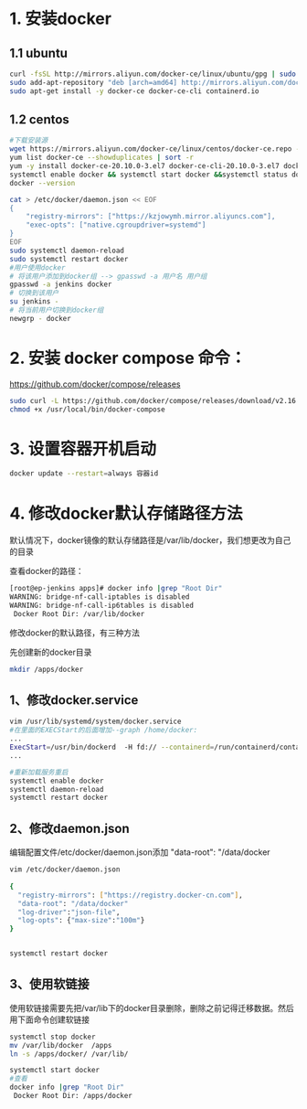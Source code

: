 # 1. 安装docker

## 1.1 ubuntu

```Bash
curl -fsSL http://mirrors.aliyun.com/docker-ce/linux/ubuntu/gpg | sudo apt-key add -
sudo add-apt-repository "deb [arch=amd64] http://mirrors.aliyun.com/docker-ce/linux/ubuntu $(lsb_release -cs) stable"
sudo apt-get install -y docker-ce docker-ce-cli containerd.io 
```

## 1.2 centos

```Bash
#下载安装源
wget https://mirrors.aliyun.com/docker-ce/linux/centos/docker-ce.repo -O /etc/yum.repos.d/docker-ce.repo
yum list docker-ce --showduplicates | sort -r
yum -y install docker-ce-20.10.0-3.el7 docker-ce-cli-20.10.0-3.el7 docker-ce-rootless-extras-20.10.0-3.el7
systemctl enable docker && systemctl start docker &&systemctl status docker
docker --version

cat > /etc/docker/daemon.json << EOF
{
    "registry-mirrors": ["https://kzjowymh.mirror.aliyuncs.com"],
    "exec-opts": ["native.cgroupdriver=systemd"]
}
EOF
sudo systemctl daemon-reload
sudo systemctl restart docker
#用户使用docker
# 将该用户添加到docker组 --> gpasswd -a 用户名 用户组
gpasswd -a jenkins docker
# 切换到该用户
su jenkins -
# 将当前用户切换到docker组
newgrp - docker
```

# 2. 安装 docker compose 命令：

https://github.com/docker/compose/releases

```Bash
sudo curl -L https://github.com/docker/compose/releases/download/v2.16.0/docker-compose-linux-x86_64 -o /usr/local/bin/docker-compose
chmod +x /usr/local/bin/docker-compose
```

# 3. 设置容器开机启动

```Bash
docker update --restart=always 容器id
```

# 4. 修改docker默认存储路径方法

默认情况下，docker镜像的默认存储路径是/var/lib/docker，我们想更改为自己的目录

查看docker的路径：

```Bash
[root@ep-jenkins apps]# docker info |grep "Root Dir"
WARNING: bridge-nf-call-iptables is disabled
WARNING: bridge-nf-call-ip6tables is disabled
 Docker Root Dir: /var/lib/docker
```

 修改docker的默认路径，有三种方法

先创建新的docker目录

```Bash
mkdir /apps/docker
```

## 1、修改docker.service

```Bash
vim /usr/lib/systemd/system/docker.service
#在里面的EXECStart的后面增加--graph /home/docker:
...
ExecStart=/usr/bin/dockerd  -H fd:// --containerd=/run/containerd/containerd.sock  --graph /home/docker
...

#重新加载服务重启
systemctl enable docker
systemctl daemon-reload
systemctl restart docker
```

 

## 2、修改daemon.json

编辑配置文件/etc/docker/daemon.json添加 "data-root": "/data/docker

```Bash
vim /etc/docker/daemon.json
 
{
  "registry-mirrors": ["https://registry.docker-cn.com"],
  "data-root": "/data/docker"
  "log-driver":"json-file",
  "log-opts": {"max-size":"100m"}
}


systemctl restart docker
```

## 3、使用软链接

使用软链接需要先把/var/lib下的docker目录删除，删除之前记得迁移数据。然后用下面命令创建软链接

```Bash
systemctl stop docker
mv /var/lib/docker  /apps
ln -s /apps/docker/ /var/lib/

systemctl start docker
#查看
docker info |grep "Root Dir"
 Docker Root Dir: /apps/docker
```
